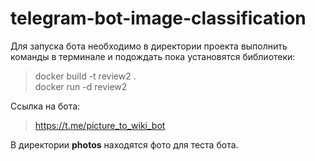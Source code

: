 # telegram-bot-image-classification

Для запуска бота необходимо в директории проекта выполнить команды в терминале и подождать пока установятся библиотеки:
> docker build -t review2 .  
> docker run -d review2

Ссылка на бота:
> https://t.me/picture_to_wiki_bot

В директории **photos** находятся фото для теста бота.